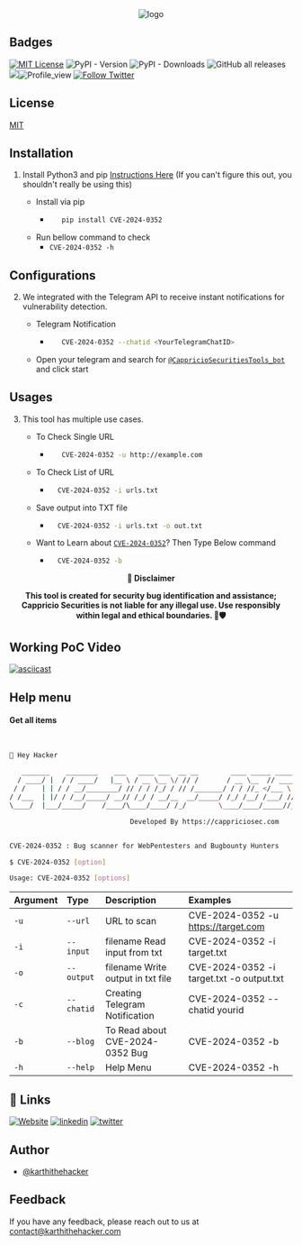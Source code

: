 
<div align="center">
  <img src="https://blogs.cappriciosec.com/uploaders/CVE-2024-0352-tool.png" alt="logo">
</div>


## Badges



[![MIT License](https://img.shields.io/badge/License-MIT-green.svg)](https://choosealicense.com/licenses/mit/)
![PyPI - Version](https://img.shields.io/pypi/v/CVE-2024-0352)
![PyPI - Downloads](https://img.shields.io/pypi/dm/CVE-2024-0352)
![GitHub all releases](https://img.shields.io/github/downloads/Cappricio-Securities/CVE-2024-0352/total)
<a href="https://github.com/Cappricio-Securities/CVE-2024-0352/releases/"><img src="https://img.shields.io/github/release/Cappricio-Securities/CVE-2024-0352"></a>![Profile_view](https://komarev.com/ghpvc/?username=Cappricio-Securities&label=Profile%20views&color=0e75b6&style=flat)
[![Follow Twitter](https://img.shields.io/twitter/follow/cappricio_sec?style=social)](https://twitter.com/cappricio_sec)
<p align="center">

<p align="center">







## License

[MIT](https://choosealicense.com/licenses/mit/)



## Installation 

1. Install Python3 and pip [Instructions Here](https://www.python.org/downloads/) (If you can't figure this out, you shouldn't really be using this)

   - Install via pip
     - ```bash
          pip install CVE-2024-0352 
        ```
   - Run bellow command to check
     - `CVE-2024-0352 -h`

## Configurations 
2. We integrated with the Telegram API to receive instant notifications for vulnerability detection.
   
   - Telegram Notification
     - ```bash
          CVE-2024-0352 --chatid <YourTelegramChatID>
        ```
   - Open your telegram and search for [`@CappricioSecuritiesTools_bot`](https://web.telegram.org/k/#@CappricioSecuritiesTools_bot) and click start

## Usages 
3. This tool has multiple use cases.
   
   - To Check Single URL
     - ```bash
          CVE-2024-0352 -u http://example.com 
        ```
   - To Check List of URL 
      - ```bash
          CVE-2024-0352 -i urls.txt 
        ```
   - Save output into TXT file
      - ```bash
          CVE-2024-0352 -i urls.txt -o out.txt
        ```
   - Want to Learn about [`CVE-2024-0352`](https://blogs.cappriciosec.com/cve/195/Likeshop%20Under%20Fire%20-%20The%20Critical%20RCE%20Vulnerability%20(CVE-2024-0352))? Then Type Below command
      - ```bash
          CVE-2024-0352 -b
        ```
     
<p align="center">
  <b>🚨 Disclaimer</b>
  
</p>
<p align="center">
<b>This tool is created for security bug identification and assistance; Cappricio Securities is not liable for any illegal use. 
  Use responsibly within legal and ethical boundaries. 🔐🛡️</b></p>


## Working PoC Video

[![asciicast](https://blogs.cappriciosec.com/uploaders/Screenshot%202024-06-21%20at%2012.58.46%20PM.png)](https://asciinema.org/a/JlPJECG8gKFmlFXBGeWcTCEme)

## Help menu

#### Get all items

```bash


👋 Hey Hacker
                                                                             v1.0
   _______    ________    ___   ____ ___  __ __        ____ _____ _________      
  / ____/ |  / / ____/   |__ \ / __ \__ \/ // /       / __ \__  // ____/__ \     
 / /    | | / / __/________/ // / / /_/ / // /_______/ / / //_ </___ \ __/ /     
/ /___  | |/ / /__/_____/ __// /_/ / __/__  __/_____/ /_/ /__/ /___/ // __/      
\____/  |___/_____/    /____/\____/____/ /_/        \____/____/_____//____/      

                              Developed By https://cappriciosec.com


CVE-2024-0352 : Bug scanner for WebPentesters and Bugbounty Hunters

$ CVE-2024-0352 [option]

Usage: CVE-2024-0352 [options]
```


| Argument | Type     | Description                | Examples |
| :-------- | :------- | :------------------------- | :------------------------- |
| `-u` | `--url` | URL to scan | CVE-2024-0352 -u https://target.com |
| `-i` | `--input` | filename Read input from txt  | CVE-2024-0352 -i target.txt | 
| `-o` | `--output` | filename Write output in txt file | CVE-2024-0352 -i target.txt -o output.txt |
| `-c` | `--chatid` | Creating Telegram Notification | CVE-2024-0352 --chatid yourid |
| `-b` | `--blog` | To Read about CVE-2024-0352 Bug | CVE-2024-0352 -b |
| `-h` | `--help` | Help Menu | CVE-2024-0352 -h |



## 🔗 Links
[![Website](https://img.shields.io/badge/my_portfolio-000?style=for-the-badge&logo=ko-fi&logoColor=white)](https://cappriciosec.com/)
[![linkedin](https://img.shields.io/badge/linkedin-0A66C2?style=for-the-badge&logo=linkedin&logoColor=white)](https://www.linkedin.com/in/karthikeyan--v/)
[![twitter](https://img.shields.io/badge/twitter-1DA1F2?style=for-the-badge&logo=twitter&logoColor=white)](https://twitter.com/karthithehacker)



## Author

- [@karthithehacker](https://github.com/karthi-the-hacker/)



## Feedback

If you have any feedback, please reach out to us at contact@karthithehacker.com